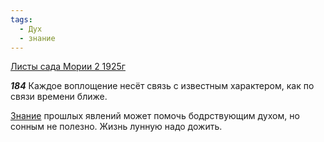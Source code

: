 ```yaml
---
tags:
  - Дух
  - знание
---
```


[Листы сада Мории 2 1925г](https://127.0.0.1:4002/agni/1925)

___184___
Каждое воплощение несёт связь с известным характером, как по связи времени ближе.   

[Знание](../../../tags/#знание) прошлых явлений может помочь бодрствующим духом, но сонным не полезно. Жизнь лунную надо дожить.   


